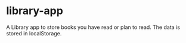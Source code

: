 # library-app
A Library app to store books you have read or plan to read. The data is stored in localStorage.
